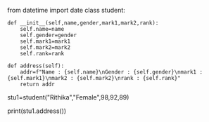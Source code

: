 from datetime import date
class student:

    def __init__(self,name,gender,mark1,mark2,rank):
        self.name=name
        self.gender=gender
        self.mark1=mark1
        self.mark2=mark2
        self.rank=rank

    def address(self):
        addr=f"Name : {self.name}\nGender : {self.gender}\nmark1 : {self.mark1}\nmark2 : {self.mark2}\nrank : {self.rank}"
        return addr


stu1=student("Rithika","Female",98,92,89)

print(stu1.address())
